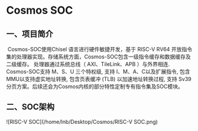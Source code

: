 # Cosmos SOC

## 一、项目简介

​      Cosmos-SOC使用Chisel 语言进行硬件敏捷开发，基于 RISC-V RV64 开放指令集的处理器实现。存储系统方面，Cosmos-SOC包含一级指令缓存和数据缓存及二级缓存。 处理器通过系统总线（ AXI、TileLink、APB ）与外界相连. Cosmos-SOC支持 M、S、U 三个特权级, 支持 I、M、A、C以及扩展指令, 包含MMU以支持虚实地址转换, 包含页表缓冲 (TLB) 以加速地址转换过程, 支持 Sv39 分页方案。后续还会为Cosmos内核的部分特性定制专有指令集及SOC模块。

## 二、SOC架构



![RISC-V SOC](/home/lnb/Desktop/Cosmos/RISC-V SOC.png)





